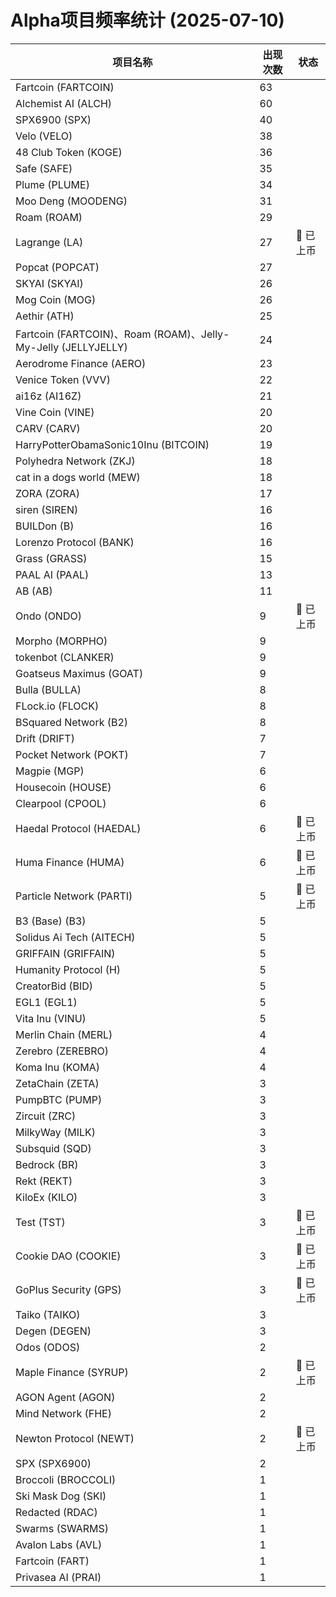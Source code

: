 # Alpha项目频率统计 (2025-07-10)

| 项目名称 | 出现次数 | 状态 |
| --- | --- | --- |
| Fartcoin (FARTCOIN) | 63 |  |
| Alchemist AI (ALCH) | 60 |  |
| SPX6900 (SPX) | 40 |  |
| Velo (VELO) | 38 |  |
| 48 Club Token (KOGE) | 36 |  |
| Safe (SAFE) | 35 |  |
| Plume (PLUME) | 34 |  |
| Moo Deng (MOODENG) | 31 |  |
| Roam (ROAM) | 29 |  |
| Lagrange (LA) | 27 | 🔔 已上币 |
| Popcat (POPCAT) | 27 |  |
| SKYAI (SKYAI) | 26 |  |
| Mog Coin (MOG) | 26 |  |
| Aethir (ATH) | 25 |  |
| Fartcoin (FARTCOIN)、Roam (ROAM)、Jelly-My-Jelly (JELLYJELLY) | 24 |  |
| Aerodrome Finance (AERO) | 23 |  |
| Venice Token (VVV) | 22 |  |
| ai16z (AI16Z) | 21 |  |
| Vine Coin (VINE) | 20 |  |
| CARV (CARV) | 20 |  |
| HarryPotterObamaSonic10Inu (BITCOIN) | 19 |  |
| Polyhedra Network (ZKJ) | 18 |  |
| cat in a dogs world (MEW) | 18 |  |
| ZORA (ZORA) | 17 |  |
| siren (SIREN) | 16 |  |
| BUILDon (B) | 16 |  |
| Lorenzo Protocol (BANK) | 16 |  |
| Grass (GRASS) | 15 |  |
| PAAL AI (PAAL) | 13 |  |
| AB (AB) | 11 |  |
| Ondo (ONDO) | 9 | 🔔 已上币 |
| Morpho (MORPHO) | 9 |  |
| tokenbot (CLANKER) | 9 |  |
| Goatseus Maximus (GOAT) | 9 |  |
| Bulla (BULLA) | 8 |  |
| FLock.io (FLOCK) | 8 |  |
| BSquared Network (B2) | 8 |  |
| Drift (DRIFT) | 7 |  |
| Pocket Network (POKT) | 7 |  |
| Magpie (MGP) | 6 |  |
| Housecoin (HOUSE) | 6 |  |
| Clearpool (CPOOL) | 6 |  |
| Haedal Protocol (HAEDAL) | 6 | 🔔 已上币 |
| Huma Finance (HUMA) | 6 | 🔔 已上币 |
| Particle Network (PARTI) | 5 | 🔔 已上币 |
| B3 (Base) (B3) | 5 |  |
| Solidus Ai Tech (AITECH) | 5 |  |
| GRIFFAIN (GRIFFAIN) | 5 |  |
| Humanity Protocol (H) | 5 |  |
| CreatorBid (BID) | 5 |  |
| EGL1 (EGL1) | 5 |  |
| Vita Inu (VINU) | 5 |  |
| Merlin Chain (MERL) | 4 |  |
| Zerebro (ZEREBRO) | 4 |  |
| Koma Inu (KOMA) | 4 |  |
| ZetaChain (ZETA) | 3 |  |
| PumpBTC (PUMP) | 3 |  |
| Zircuit (ZRC) | 3 |  |
| MilkyWay (MILK) | 3 |  |
| Subsquid (SQD) | 3 |  |
| Bedrock (BR) | 3 |  |
| Rekt (REKT) | 3 |  |
| KiloEx (KILO) | 3 |  |
| Test (TST) | 3 | 🔔 已上币 |
| Cookie DAO (COOKIE) | 3 | 🔔 已上币 |
| GoPlus Security (GPS) | 3 | 🔔 已上币 |
| Taiko (TAIKO) | 3 |  |
| Degen (DEGEN) | 3 |  |
| Odos (ODOS) | 2 |  |
| Maple Finance (SYRUP) | 2 | 🔔 已上币 |
| AGON Agent (AGON) | 2 |  |
| Mind Network (FHE) | 2 |  |
| Newton Protocol (NEWT) | 2 | 🔔 已上币 |
| SPX (SPX6900) | 2 |  |
| Broccoli (BROCCOLI) | 1 |  |
| Ski Mask Dog (SKI) | 1 |  |
| Redacted (RDAC) | 1 |  |
| Swarms (SWARMS) | 1 |  |
| Avalon Labs (AVL) | 1 |  |
| Fartcoin (FART) | 1 |  |
| Privasea AI (PRAI) | 1 |  |
